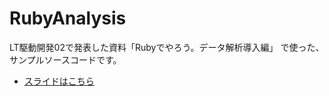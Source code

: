 RubyAnalysis
============

LT駆動開発02で発表した資料「Rubyでやろう。データ解析導入編」 で使った、サンプルソースコードです。 

* [スライドはこちら](http://www.slideshare.net/kamera25/ruby-33174294)
